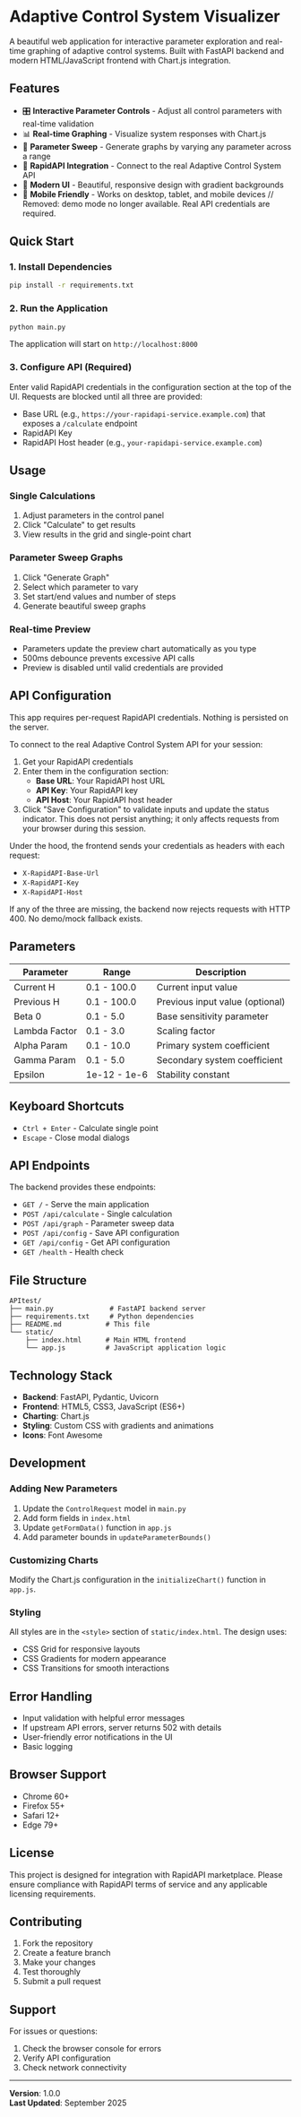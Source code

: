 # Adaptive Control System Visualizer

A beautiful web application for interactive parameter exploration and real-time graphing of adaptive control systems. Built with FastAPI backend and modern HTML/JavaScript frontend with Chart.js integration.

## Features

- 🎛️ **Interactive Parameter Controls** - Adjust all control parameters with real-time validation
- 📊 **Real-time Graphing** - Visualize system responses with Chart.js
- 🔄 **Parameter Sweep** - Generate graphs by varying any parameter across a range
- 🔌 **RapidAPI Integration** - Connect to the real Adaptive Control System API
- 🎨 **Modern UI** - Beautiful, responsive design with gradient backgrounds
- 📱 **Mobile Friendly** - Works on desktop, tablet, and mobile devices
// Removed: demo mode no longer available. Real API credentials are required.

## Quick Start

### 1. Install Dependencies

```bash
pip install -r requirements.txt
```

### 2. Run the Application

```bash
python main.py
```

The application will start on `http://localhost:8000`

### 3. Configure API (Required)

Enter valid RapidAPI credentials in the configuration section at the top of the UI. Requests are blocked until all three are provided:

- Base URL (e.g., `https://your-rapidapi-service.example.com`) that exposes a `/calculate` endpoint
- RapidAPI Key
- RapidAPI Host header (e.g., `your-rapidapi-service.example.com`)

## Usage

### Single Calculations

1. Adjust parameters in the control panel
2. Click "Calculate" to get results
3. View results in the grid and single-point chart

### Parameter Sweep Graphs

1. Click "Generate Graph" 
2. Select which parameter to vary
3. Set start/end values and number of steps
4. Generate beautiful sweep graphs

### Real-time Preview

- Parameters update the preview chart automatically as you type
- 500ms debounce prevents excessive API calls
- Preview is disabled until valid credentials are provided

## API Configuration

This app requires per-request RapidAPI credentials. Nothing is persisted on the server.

To connect to the real Adaptive Control System API for your session:

1. Get your RapidAPI credentials
2. Enter them in the configuration section:
   - **Base URL**: Your RapidAPI host URL
   - **API Key**: Your RapidAPI key
   - **API Host**: Your RapidAPI host header
3. Click "Save Configuration" to validate inputs and update the status indicator. This does not persist anything; it only affects requests from your browser during this session.

Under the hood, the frontend sends your credentials as headers with each request:

- `X-RapidAPI-Base-Url`
- `X-RapidAPI-Key`
- `X-RapidAPI-Host`

If any of the three are missing, the backend now rejects requests with HTTP 400. No demo/mock fallback exists.

## Parameters

| Parameter | Range | Description |
|-----------|-------|-------------|
| Current H | 0.1 - 100.0 | Current input value |
| Previous H | 0.1 - 100.0 | Previous input value (optional) |
| Beta 0 | 0.1 - 5.0 | Base sensitivity parameter |
| Lambda Factor | 0.1 - 3.0 | Scaling factor |
| Alpha Param | 0.1 - 10.0 | Primary system coefficient |
| Gamma Param | 0.1 - 5.0 | Secondary system coefficient |
| Epsilon | 1e-12 - 1e-6 | Stability constant |

## Keyboard Shortcuts

- `Ctrl + Enter` - Calculate single point
- `Escape` - Close modal dialogs

## API Endpoints

The backend provides these endpoints:

- `GET /` - Serve the main application
- `POST /api/calculate` - Single calculation
- `POST /api/graph` - Parameter sweep data
- `POST /api/config` - Save API configuration
- `GET /api/config` - Get API configuration
- `GET /health` - Health check

## File Structure

```
APItest/
├── main.py              # FastAPI backend server
├── requirements.txt     # Python dependencies
├── README.md           # This file
└── static/
    ├── index.html      # Main HTML frontend
    └── app.js          # JavaScript application logic
```

## Technology Stack

- **Backend**: FastAPI, Pydantic, Uvicorn
- **Frontend**: HTML5, CSS3, JavaScript (ES6+)
- **Charting**: Chart.js
- **Styling**: Custom CSS with gradients and animations
- **Icons**: Font Awesome

## Development

### Adding New Parameters

1. Update the `ControlRequest` model in `main.py`
2. Add form fields in `index.html`
3. Update `getFormData()` function in `app.js`
4. Add parameter bounds in `updateParameterBounds()`

### Customizing Charts

Modify the Chart.js configuration in the `initializeChart()` function in `app.js`.

### Styling

All styles are in the `<style>` section of `static/index.html`. The design uses:
- CSS Grid for responsive layouts
- CSS Gradients for modern appearance
- CSS Transitions for smooth interactions

## Error Handling

- Input validation with helpful error messages
- If upstream API errors, server returns 502 with details
- User-friendly error notifications in the UI
- Basic logging

## Browser Support

- Chrome 60+
- Firefox 55+
- Safari 12+
- Edge 79+

## License

This project is designed for integration with RapidAPI marketplace. Please ensure compliance with RapidAPI terms of service and any applicable licensing requirements.

## Contributing

1. Fork the repository
2. Create a feature branch
3. Make your changes
4. Test thoroughly
5. Submit a pull request

## Support

For issues or questions:
1. Check the browser console for errors
2. Verify API configuration
3. Check network connectivity

---

**Version**: 1.0.0  
**Last Updated**: September 2025
